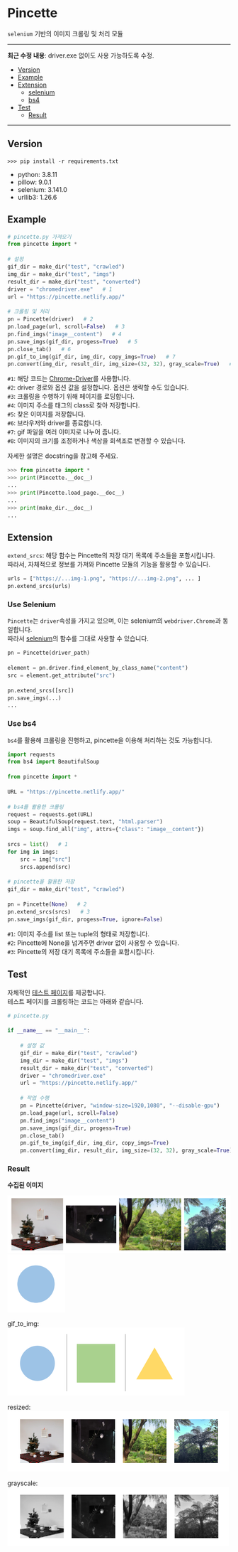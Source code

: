# Pincette

`selenium` 기반의 이미지 크롤링 및 처리 모듈  

---

__최근 수정 내용__: driver.exe 없이도 사용 가능하도록 수정.  

- [Version](#version)  
- [Example](#example)  
- [Extension](#extension)  
    - [selenium](#use-selenium)  
    - [bs4](#use-bs4)  
- [Test](#test)
    - [Result](#result)

---

## Version

```Shell
>>> pip install -r requirements.txt
```

- python: 3.8.11  
- pillow: 9.0.1  
- selenium: 3.141.0  
- urllib3: 1.26.6  

## Example

```python
# pincette.py 가져오기
from pincette import *

# 설정
gif_dir = make_dir("test", "crawled")
img_dir = make_dir("test", "imgs")
result_dir = make_dir("test", "converted")
driver = "chromedriver.exe"   # 1
url = "https://pincette.netlify.app/"

# 크롤링 및 처리
pn = Pincette(driver)   # 2
pn.load_page(url, scroll=False)   # 3
pn.find_imgs("image__content")   # 4
pn.save_imgs(gif_dir, progess=True)   # 5
pn.close_tab()   # 6
pn.gif_to_img(gif_dir, img_dir, copy_imgs=True)   # 7
pn.convert(img_dir, result_dir, img_size=(32, 32), gray_scale=True)   # 8
```
`#1`: 해당 코드는 <a href="https://chromedriver.chromium.org/downloads" target="_blank">Chrome-Driver</a>를 사용합니다.  
`#2`: driver 경로와 옵션 값을 설정합니다. 옵션은 생략할 수도 있습니다.  
`#3`: 크롤링을 수행하기 위해 페이지를 로딩합니다.  
`#4`: 이미지 주소를 태그의 class로 찾아 저장합니다.    
`#5`: 찾은 이미지를 저장합니다.  
`#6`: 브라우저와 driver를 종료합니다.  
`#7`: gif 파일을 여러 이미지로 나누어 줍니다.  
`#8`: 이미지의 크기를 조정하거나 색상을 회색조로 변경할 수 있습니다.  


자세한 설명은 docstring을 참고해 주세요.  
```python
>>> from pincette import *
>>> print(Pincette.__doc__)
...
>>> print(Pincette.load_page.__doc__)
...
>>> print(make_dir.__doc__)
...
```

## Extension

`extend_srcs`: 해당 함수는 Pincette의 저장 대기 목록에 주소들을 포함시킵니다.  
따라서, 자체적으로 정보를 가져와 Pincette 모듈의 기능을 활용할 수 있습니다.  
```python
urls = ["https://...img-1.png", "https://...img-2.png", ... ]
pn.extend_srcs(urls)
```

### Use Selenium

`Pincette`는 `driver`속성을 가지고 있으며, 이는 selenium의 `webdriver.Chrome`과 동일합니다.  
따라서 <a href="https://www.selenium.dev/documentation/webdriver/elements/finders/" target="_blank">selenium</a>의 함수를 그대로 사용할 수 있습니다.  
```python
pn = Pincette(driver_path)

element = pn.driver.find_element_by_class_name("content")
src = element.get_attribute("src")

pn.extend_srcs([src])
pn.save_imgs(...)
...
```

### Use bs4

`bs4`를 활용해 크롤링을 진행하고, pincette을 이용해 처리하는 것도 가능합니다.  
```python
import requests
from bs4 import BeautifulSoup

from pincette import *

URL = "https://pincette.netlify.app/"

# bs4를 활용한 크롤링
request = requests.get(URL)
soup = BeautifulSoup(request.text, "html.parser")
imgs = soup.find_all("img", attrs={"class": "image__content"})

srcs = list()   # 1
for img in imgs:
    src = img["src"]
    srcs.append(src)

# pincette을 활용한 저장
gif_dir = make_dir("test", "crawled")

pn = Pincette(None)   # 2
pn.extend_srcs(srcs)   # 3
pn.save_imgs(gif_dir, progess=True, ignore=False)
```
`#1`: 이미지 주소를 list 또는 tuple의 형태로 저장합니다.  
`#2`: Pincette에 None을 넘겨주면 driver 없이 사용할 수 있습니다.  
`#3`: Pincette의 저장 대기 목록에 주소들을 포함시킵니다.  

## Test

자체적인 [테스트 페이지](https://pincette.netlify.app/)를 제공합니다.  
테스트 페이지를 크롤링하는 코드는 아래와 같습니다.  
```python
# pincette.py

if __name__ == "__main__":

    # 설정 값
    gif_dir = make_dir("test", "crawled")
    img_dir = make_dir("test", "imgs")
    result_dir = make_dir("test", "converted")
    driver = "chromedriver.exe"
    url = "https://pincette.netlify.app/"

    # 작업 수행
    pn = Pincette(driver, "window-size=1920,1080", "--disable-gpu")
    pn.load_page(url, scroll=False)
    pn.find_imgs("image__content")
    pn.save_imgs(gif_dir, progess=True)
    pn.close_tab()
    pn.gif_to_img(gif_dir, img_dir, copy_imgs=True)
    pn.convert(img_dir, result_dir, img_size=(32, 32), gray_scale=True)
```

### Result

**수집된 이미지**

<img src="./pages/assets/readme-1.png" alt="크롤링 샘플" height=130>
<img src="./pages/assets/shape.gif" alt="크롤링 샘플 gif" height=130>  

gif_to_img:  
<img src="./pages/assets/readme-4.png" alt="회색조 변환 결과">

resized:  
<img src="./pages/assets/readme-2.png" alt="크기 조정 결과">

grayscale:  
<img src="./pages/assets/readme-3.png" alt="회색조 변환 결과">